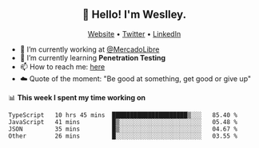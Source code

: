 <h2 align="center">👋 Hello! I'm Weslley.</h2>
<p align="center">
  <a href="http://weslleyneri.com.br">Website</a> •
  <a href="https://twitter.com/Weslley_Neri">Twitter</a> •
  <a href="https://www.linkedin.com/in/weslley-neri-3658908b">LinkedIn</a>
</p>


- 🔭 I’m currently working at [@MercadoLibre](https://github.com/mercadolibre)
- 🌱 I’m currently learning **Penetration Testing**
- 📫 How to reach me: [here](mailto:weslley39@gmail.com)
- ☁️ Quote of the moment: "Be good at something, get good or give up"

📊 **This week I spent my time working on**
<!--START_SECTION:waka-->

```text
TypeScript   10 hrs 45 mins  █████████████████████▒░░░   85.40 %
JavaScript   41 mins         █▒░░░░░░░░░░░░░░░░░░░░░░░   05.48 %
JSON         35 mins         █▒░░░░░░░░░░░░░░░░░░░░░░░   04.67 %
Other        26 mins         █░░░░░░░░░░░░░░░░░░░░░░░░   03.55 %
```

<!--END_SECTION:waka-->

<!-- Inspired by https://github.com/gruselhaus/gruselhaus -->